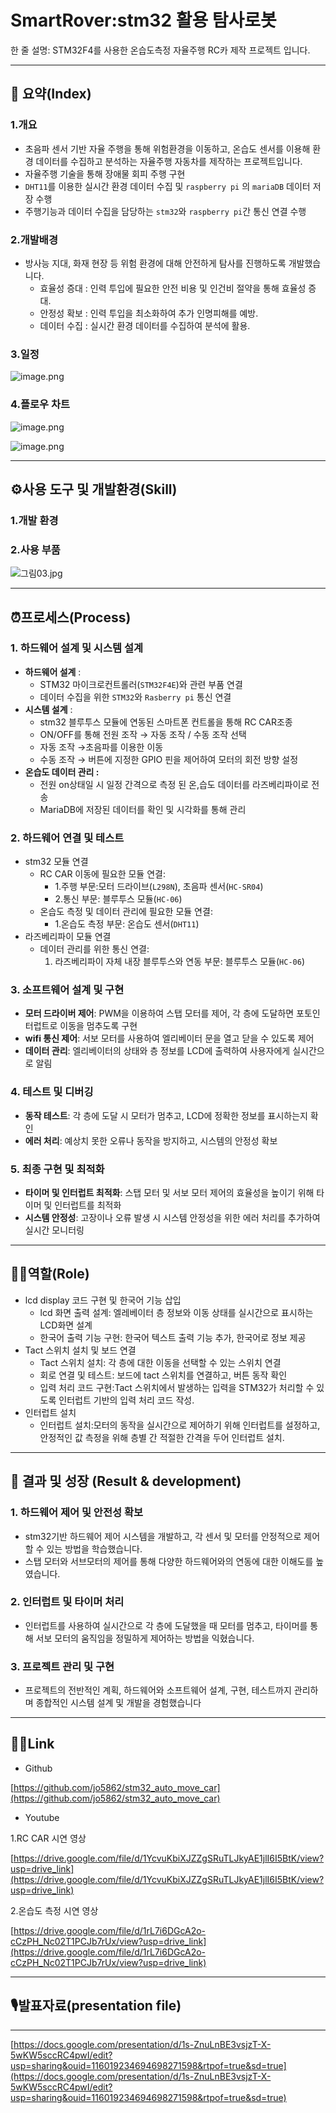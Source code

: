 # SmartRover:stm32 활용 탐사로봇

한 줄 설명: STM32F4를 사용한 온습도측정 자율주행 RC카 제작 프로젝트 입니다.

---

## 📖 요약(Index)

### 1.개요

- 초음파 센서 기반 자율 주행을 통해 위험환경을 이동하고, 온습도 센서를 이용해 환경 데이터를 수집하고 분석하는 자율주행 자동차를 제작하는 프로젝트입니다.
- 자율주행 기술을 통해 장애물 회피 주행 구현
- `DHT11`를 이용한 실시간 환경 데이터 수집 및 `raspberry pi` 의 `mariaDB` 데이터 저장 수행
- 주행기능과 데이터 수집을 담당하는 `stm32`와  `raspberry pi`간 통신 연결 수행

### 2.개발배경

- 방사능 지대, 화재 현장 등 위험 환경에 대해 안전하게 탐사를 진행하도록 개발했습니다.
    - 효율성 증대 : 인력 투입에 필요한 안전 비용 및 인건비 절약을 통해 효율성 증대.
    - 안정성 확보 : 인력 투입을 최소화하여 추가 인명피해를 예방.
    - 데이터 수집 : 실시간 환경 데이터를 수집하여 분석에 활용.

### 3.일정

![image.png](image%201.png)

### 4.플로우 차트

![image.png](image%202.png)

![image.png](image%203.png)

---

## ⚙️사용 도구 및 개발환경(Skill)

### 1.개발 환경

[](https://img.shields.io/badge/C-A8B9CC?style=for-the-badge&logo=C&logoColor=white)

[](https://img.shields.io/badge/stmicroelectronics-03234B?style=for-the-badge&logo=stmicroelectronics&logoColor=white)

[](https://img.shields.io/badge/raspberrypi-A22846?style=for-the-badge&logo=raspberrypi&logoColor=white)

[](https://img.shields.io/badge/mariaDB-003545?style=for-the-badge&logo=mariaDB&logoColor=white)

### 2.사용 부품

![그림03.jpg](%EA%B7%B8%EB%A6%BC03.jpg)

---

## ⏰프로세스(Process)

### 1. 하드웨어 설계 및 시스템 설계

- **하드웨어 설계** :
    - STM32 마이크로컨트롤러(`STM32F4E`)와 관련 부품 연결
    - 데이터 수집을 위한 `STM32`와 `Rasberry pi`  통신 연결
- **시스템 설계** :
    - stm32 블루투스 모듈에 연동된 스마트폰 컨트롤을 통해 RC CAR조종
    - ON/OFF를 통해 전원 조작 → 자동 조작 / 수동 조작 선택
    - 자동 조작 →초음파를 이용한 이동
    - 수동 조작 → 버튼에 지정한 GPIO 핀을 제어하여 모터의 회전 방향 설정
- **온습도 데이터 관리 :**
    - 전원 on상태일 시 일정 간격으로 측정 된 온,습도 데이터를 라즈베리파이로 전송
    - MariaDB에 저장된 데이터를 확인 및 시각화를 통해 관리

### 2. 하드웨어 연결 및 테스트

- stm32 모듈 연결
    - RC CAR 이동에 필요한 모듈 연결:
        - 1.주행 부문:모터 드라이브(`L298N`), 초음파 센서(`HC-SR04`)
        - 2.통신 부문: 블루투스 모듈(`HC-06`)
    - 온습도 측정 및 데이터 관리에 필요한 모듈 연결:
        - 1.온습도 측정 부문: 온습도 센서(`DHT11`)
- 라즈베리파이 모듈 연결
    - 데이터 관리를 위한 통신 연결:
        1. 라즈베리파이 자체 내장 블루투스와 연동 부문: 블루투스 모듈(`HC-06`)

### 3. 소프트웨어 설계 및 구현

- **모터 드라이버 제어**: PWM을 이용하여 스탭 모터를 제어, 각 층에 도달하면 포토인터럽트로 이동을 멈추도록 구현
- **wifi 통신 제어**: 서보 모터를 사용하여 엘리베이터 문을 열고 닫을 수 있도록 제어
- **데이터 관리**: 엘리베이터의 상태와 층 정보를 LCD에 출력하여 사용자에게 실시간으로 알림

### 4. 테스트 및 디버깅

- **동작 테스트**: 각 층에 도달 시 모터가 멈추고, LCD에 정확한 정보를 표시하는지 확인
- **에러 처리**: 예상치 못한 오류나 동작을 방지하고, 시스템의 안정성 확보

### 5. 최종 구현 및 최적화

- **타이머 및 인터럽트 최적화**: 스탭 모터 및 서보 모터 제어의 효율성을 높이기 위해 타이머 및 인터럽트를 최적화
- **시스템 안정성**: 고장이나 오류 발생 시 시스템 안정성을 위한 에러 처리를 추가하여 실시간 모니터링

---

## 🙋‍♂️역할(Role)

- lcd display 코드 구현 및 한국어 기능 삽입
    - lcd 화면 출력 설계: 엘레베이터 층 정보와 이동 상태를 실시간으로 표시하는 LCD화면 설계
    - 한국어 출력 기능 구현: 한국어 텍스트  출력 기능 추가, 한국어로 정보 제공
- Tact 스위치 설치 및 보드 연결
    - Tact 스위치 설치: 각 층에 대한 이동을 선택할 수 있는 스위치 연결
    - 회로 연결 및 테스트: 보드에 tact 스위치를 연결하고, 버튼 동작 확인
    - 입력 처리 코드 구현:Tact 스위치에서 발생하는 입력을 STM32가 처리할 수 있도록 인터럽트 기반의 입력 처리 코드 작성.
- 인터럽트 설치
    - 인터럽트 설치:모터의 동작을 실시간으로 제어하기 위해 인터럽트를 설정하고, 안정적인 값 측정을 위해 층별 간 적절한 간격을 두어 인터럽트 설치.

---

## 🎯 결과 및 성장 (Result & development)

### **1. 하드웨어 제어 및 안전성 확보**

- stm32기반 하드웨어 제어 시스템을 개발하고, 각 센서 및 모터를 안정적으로 제어할 수 있는 방법을 학습했습니다.
- 스탭 모터와 서브모터의 제어를 통해 다양한 하드웨어와의 연동에 대한 이해도를 높였습니다.

### **2. 인터럽트 및 타이머 처리**

- 인터럽트를 사용하여 실시간으로 각 층에 도달했을 때 모터를 멈추고, 타이머를 통해  서보 모터의 움직임을 정밀하게 제어하는 방법을 익혔습니다.

### **3. 프로젝트 관리 및 구현**

- 프로젝트의 전반적인 계획, 하드웨어와 소프트웨어 설계, 구현, 테스트까지 관리하며 종합적인 시스템 설계 및 개발을 경험했습니다

---

## 👨‍💻Link

- Github

[https://github.com/jo5862/stm32_auto_move_car](https://github.com/jo5862/stm32_auto_move_car)

- Youtube

1.RC CAR 시연 영상

[https://drive.google.com/file/d/1YcvuKbiXJZZgSRuTLJkyAE1jlI6I5BtK/view?usp=drive_link](https://drive.google.com/file/d/1YcvuKbiXJZZgSRuTLJkyAE1jlI6I5BtK/view?usp=drive_link)

2.온습도 측정 시연 영상

[https://drive.google.com/file/d/1rL7i6DGcA2o-cCzPH_Nc02T1PCJb7rUx/view?usp=drive_link](https://drive.google.com/file/d/1rL7i6DGcA2o-cCzPH_Nc02T1PCJb7rUx/view?usp=drive_link)

---

## 🎙발표자료(**presentation file)**

---

[https://docs.google.com/presentation/d/1s-ZnuLnBE3vsjzT-X-5wKW5sccRC4pwI/edit?usp=sharing&ouid=116019234694698271598&rtpof=true&sd=true](https://docs.google.com/presentation/d/1s-ZnuLnBE3vsjzT-X-5wKW5sccRC4pwI/edit?usp=sharing&ouid=116019234694698271598&rtpof=true&sd=true)
